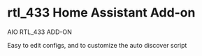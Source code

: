 # rtl_433 Home Assistant Add-on




AIO RTL_433 ADD-ON


Easy to edit configs, and to customize the auto discover script
